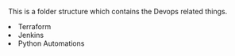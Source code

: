 This is a folder structure which contains the Devops related things.
<li> Terraform </li>
<li> Jenkins </li>
<li> Python Automations </li>
